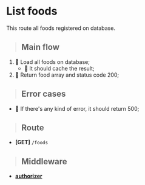 # List foods
This route all foods registered on database.

> ## Main flow
1. 🚫 Load all foods on database;
    - 🚫 It should cache the result;
2. 🚫 Return food array and status code 200;

> ## Error cases
- 🚫 If there's any kind of error, it should return 500;

> ## Route
- **[GET]** `/foods`

> ## Middleware
- [**authorizer**](../../../authentication-api/requirements/login/authorizer.md)